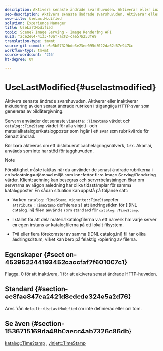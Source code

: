 ```yaml
---
description: Aktivera senaste ändrade svarshuvuden. Aktiverar eller inaktiverar inkludering av den senast ändrade rubriken i tillgängliga HTTP-svar som genereras av bildåtergivning.
seo-description: Aktivera senaste ändrade svarshuvuden. Aktiverar eller inaktiverar inkludering av den senast ändrade rubriken i tillgängliga HTTP-svar som genereras av bildåtergivning.
seo-title: UseLastModified
solution: Experience Manager
title: UseLastModified
topic: Scene7 Image Serving - Image Rendering API
uuid: f2ce2e04-4133-40af-ac82-cae57b253fe9
translation-type: tm+mt
source-git-commit: e8e5b07329bde3e23ee095d5022da62d67e9478c
workflow-type: tm+mt
source-wordcount: '246'
ht-degree: 0%

---
```



# UseLastModified{#uselastmodified}

Aktivera senaste ändrade svarshuvuden. Aktiverar eller inaktiverar inkludering av den senast ändrade rubriken i tillgängliga HTTP-svar som genereras av bildåtergivning.

Servern använder det senaste `vignette::TimeStamp` värdet och `catalog::TimeStamp` värdet för alla vinjett- och materialkataloger/katalogposter som ingår i ett svar som rubrikvärde för Senast ändrad.

Bör bara aktiveras om ett distribuerat cachelagringsnätverk, t.ex. Akamai, används som inte har stöd för tagghuvuden.

>[!NOTE]
>
>Försiktighet måste iakttas när du använder de senast ändrade rubrikerna i en belastningsutjämnad miljö som innefattar flera Image Serving/Rendering-värdar. Klientcachning kan besegras och serverbelastningen ökar om servrarna av någon anledning har olika tidsstämplar för samma katalogposter. En sådan situation kan uppstå på följande sätt:

* Varken `catalog::TimeStamp`, `vignette::TimeStamp`eller `attribute::TimeStamp` definieras så att ändringstiden för [!DNL catalog.ini] filen används som standard för `catalog::TimeStamp`.

* I stället för att dela materialkatalogfilerna via ett nätverk har varje server en egen instans av katalogfilerna på ett lokalt filsystem.
* Två eller flera förekomster av samma [!DNL catalog.ini] fil har olika ändringsdatum, vilket kan bero på felaktig kopiering av filerna.

## Egenskaper {#section-453952244193452caccfaf7f601007c1}

Flagga. 0 för att inaktivera, 1 för att aktivera senast ändrade HTTP-huvuden.

## Standard {#section-ec8fae847ca2421d8cdcde324e5a2d76}

Ärvs från `default::UseLastModified` om inte definierad eller om tom.

## Se även {#section-1536715169da48b0aecc4ab7326c86db}

[katalog::TimeStamp](../../../../../ir-api/material-cat/image-rendering-api-ref/c-ir-material-catalog/c-ir-material-data-reference/r-ir-timestamp-dataref.md#reference-6daf7973dc4f4b4e9e8165756db7c319) , [vinjett::TimeStamp](../../../../../ir-api/material-cat/image-rendering-api-ref/c-ir-material-catalog/c-ir-vignette-map-reference/r-ir-timestamp-vignette.md#reference-d57cdd40a6a645d199dbb1d56cc85bc1)
